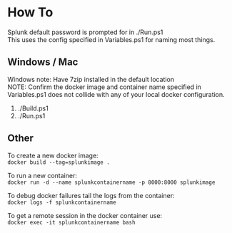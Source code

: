 # How To

Splunk default password is prompted for in ./Run.ps1  
This uses the config specified in Variables.ps1 for naming most things.  

## Windows / Mac

Windows note: Have 7zip installed in the default location  
NOTE: Confirm the docker image and container name specified in Variables.ps1 does not collide with any of your local docker configuration.

1. ./Build.ps1
2. ./Run.ps1

## Other

To create a new docker image:  
`docker build --tag=splunkimage .`  

To run a new container:  
`docker run -d --name splunkcontainername -p 8000:8000 splunkimage`

To debug docker failures tail the logs from the container:  
`docker logs -f splunkcontainername`

To get a remote session in the docker container use:  
`docker exec -it splunkcontainername bash`
